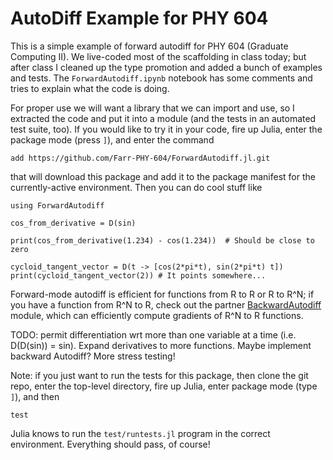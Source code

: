# AutoDiff Example for PHY 604

This is a simple example of forward autodiff for PHY 604 (Graduate Computing
II).  We live-coded most of the scaffolding in class today; but after class I
cleaned up the type promotion and added a bunch of examples and tests.  The
`ForwardAutodiff.ipynb` notebook has some comments and tries to explain what the
code is doing.

For proper use we will want a library that we can import and use, so I extracted
the code and put it into a module (and the tests in an automated test suite,
too).  If you would like to try it in your code, fire up Julia, enter the
package mode (press `]`), and enter the command

    add https://github.com/Farr-PHY-604/ForwardAutodiff.jl.git

that will download this package and add it to the package manifest for the
currently-active environment.  Then you can do cool stuff like

    using ForwardAutodiff

    cos_from_derivative = D(sin)

    print(cos_from_derivative(1.234) - cos(1.234))  # Should be close to zero

    cycloid_tangent_vector = D(t -> [cos(2*pi*t), sin(2*pi*t) t])
    print(cycloid_tangent_vector(2)) # It points somewhere...

Forward-mode autodiff is efficient for functions from R to R or R to R^N; if you
have a function from R^N to R, check out the partner
[BackwardAutodiff](https://github.com/Farr-PHY-604/BackwardAutodiff.jl) module,
which can efficiently compute gradients of R^N to R functions.  

TODO: permit differentiation wrt more than one variable at a time (i.e.
D(D(sin)) = sin).  Expand derivatives to more functions.  Maybe implement
backward Autodiff?  More stress testing!

Note: if you just want to run the tests for this package, then clone the git
repo, enter the top-level directory, fire up Julia, enter package mode (type
`]`), and then

    test

Julia knows to run the `test/runtests.jl` program in the correct environment.
Everything should pass, of course!
